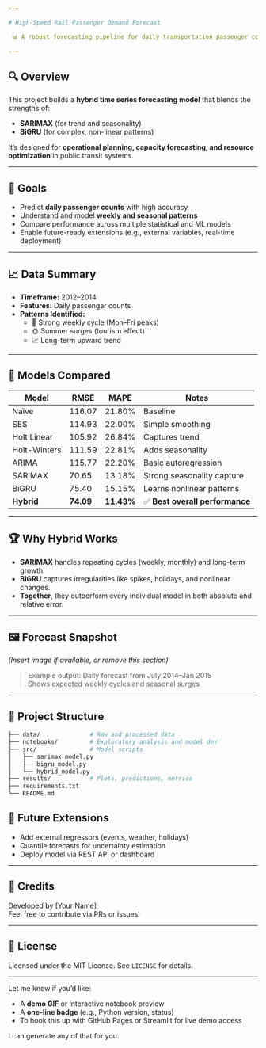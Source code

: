 ```yaml
---

# High-Speed Rail Passenger Demand Forecast

 📊 A robust forecasting pipeline for daily transportation passenger counts, combining classical time series modeling with deep learning for superior accuracy and reliability.

---
```


## 🔍 Overview

This project builds a **hybrid time series forecasting model** that blends the strengths of:
- **SARIMAX** (for trend and seasonality)
- **BiGRU** (for complex, non-linear patterns)

It’s designed for **operational planning, capacity forecasting, and resource optimization** in public transit systems.

---

## 🎯 Goals

- Predict **daily passenger counts** with high accuracy  
- Understand and model **weekly and seasonal patterns**  
- Compare performance across multiple statistical and ML models  
- Enable future-ready extensions (e.g., external variables, real-time deployment)

---

## 📈 Data Summary

- **Timeframe:** 2012–2014  
- **Features:** Daily passenger counts  
- **Patterns Identified:**
  - 📅 Strong weekly cycle (Mon–Fri peaks)
  - 🌞 Summer surges (tourism effect)
  - 📈 Long-term upward trend

---

## 🧠 Models Compared

| Model              | RMSE     | MAPE     | Notes |
|-------------------|----------|----------|-------|
| Naïve              | 116.07    | 21.80%  | Baseline |
| SES                | 114.93   | 22.00%   | Simple smoothing |
| Holt Linear        | 105.92   | 26.84%   | Captures trend |
| Holt-Winters       | 111.59   | 22.81%   | Adds seasonality |
| ARIMA              | 115.77   | 22.20%   | Basic autoregression |
| SARIMAX            | 70.65    | 13.18%   | Strong seasonality capture |
| BiGRU              | 75.40    | 15.15%   | Learns nonlinear patterns |
| **Hybrid**         | **74.09**| **11.43%** | ✅ **Best overall performance** |

---

## 🏆 Why Hybrid Works

- **SARIMAX** handles repeating cycles (weekly, monthly) and long-term growth.
- **BiGRU** captures irregularities like spikes, holidays, and nonlinear changes.
- **Together**, they outperform every individual model in both absolute and relative error.

---

## 🖼 Forecast Snapshot  
*(Insert image if available, or remove this section)*  
> Example output: Daily forecast from July 2014–Jan 2015  
> Shows expected weekly cycles and seasonal surges

---

## 📁 Project Structure

```bash
├── data/              # Raw and processed data
├── notebooks/         # Exploratory analysis and model dev
├── src/               # Model scripts
│   ├── sarimax_model.py
│   ├── bigru_model.py
│   └── hybrid_model.py
├── results/           # Plots, predictions, metrics
├── requirements.txt
└── README.md
```


## 🚀 Future Extensions

- Add external regressors (events, weather, holidays)
- Quantile forecasts for uncertainty estimation
- Deploy model via REST API or dashboard

---

## 🙌 Credits

Developed by [Your Name]  
Feel free to contribute via PRs or issues!

---

## 📄 License

Licensed under the MIT License. See `LICENSE` for details.

---

Let me know if you’d like:
- A **demo GIF** or interactive notebook preview
- A **one-line badge** (e.g., Python version, status)
- To hook this up with GitHub Pages or Streamlit for live demo access

I can generate any of that for you.
